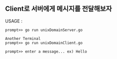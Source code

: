 ## Client로 서버에게 메시지를 전달해보자

USAGE :

	prompt>> go run unixDomainServer.go

	Another Terminal
	prompt>> go run unixDomainClient.go

	prompt>> enter a message... ex) Hello
